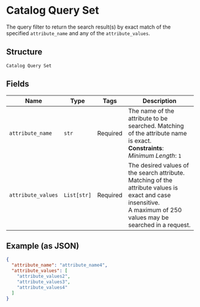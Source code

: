 
# Catalog Query Set

The query filter to return the search result(s) by exact match of the specified `attribute_name` and any of
the `attribute_values`.

## Structure

`Catalog Query Set`

## Fields

| Name | Type | Tags | Description |
|  --- | --- | --- | --- |
| `attribute_name` | `str` | Required | The name of the attribute to be searched. Matching of the attribute name is exact.<br>**Constraints**: *Minimum Length*: `1` |
| `attribute_values` | `List[str]` | Required | The desired values of the search attribute. Matching of the attribute values is exact and case insensitive.<br>A maximum of 250 values may be searched in a request. |

## Example (as JSON)

```json
{
  "attribute_name": "attribute_name4",
  "attribute_values": [
    "attribute_values2",
    "attribute_values3",
    "attribute_values4"
  ]
}
```

